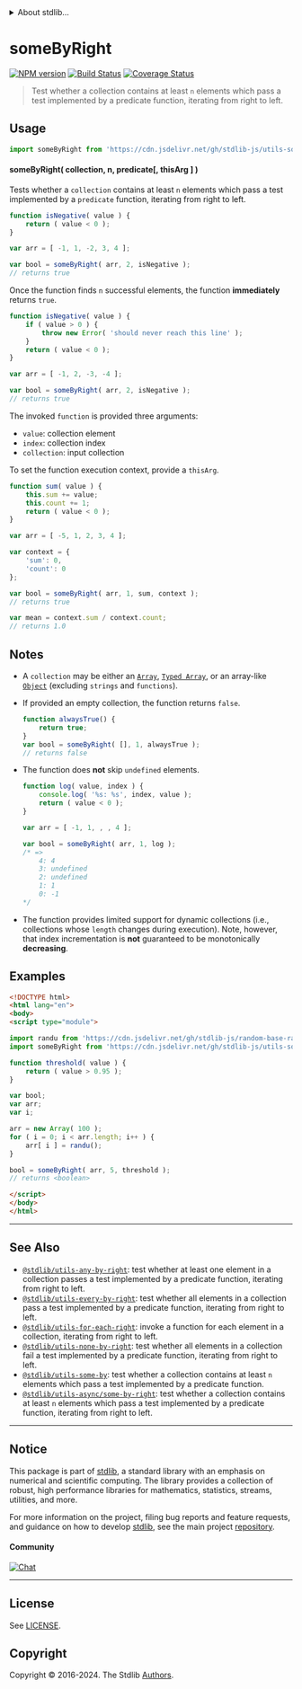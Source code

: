 <!--

@license Apache-2.0

Copyright (c) 2018 The Stdlib Authors.

Licensed under the Apache License, Version 2.0 (the "License");
you may not use this file except in compliance with the License.
You may obtain a copy of the License at

   http://www.apache.org/licenses/LICENSE-2.0

Unless required by applicable law or agreed to in writing, software
distributed under the License is distributed on an "AS IS" BASIS,
WITHOUT WARRANTIES OR CONDITIONS OF ANY KIND, either express or implied.
See the License for the specific language governing permissions and
limitations under the License.

-->


<details>
  <summary>
    About stdlib...
  </summary>
  <p>We believe in a future in which the web is a preferred environment for numerical computation. To help realize this future, we've built stdlib. stdlib is a standard library, with an emphasis on numerical and scientific computation, written in JavaScript (and C) for execution in browsers and in Node.js.</p>
  <p>The library is fully decomposable, being architected in such a way that you can swap out and mix and match APIs and functionality to cater to your exact preferences and use cases.</p>
  <p>When you use stdlib, you can be absolutely certain that you are using the most thorough, rigorous, well-written, studied, documented, tested, measured, and high-quality code out there.</p>
  <p>To join us in bringing numerical computing to the web, get started by checking us out on <a href="https://github.com/stdlib-js/stdlib">GitHub</a>, and please consider <a href="https://opencollective.com/stdlib">financially supporting stdlib</a>. We greatly appreciate your continued support!</p>
</details>

# someByRight

[![NPM version][npm-image]][npm-url] [![Build Status][test-image]][test-url] [![Coverage Status][coverage-image]][coverage-url] <!-- [![dependencies][dependencies-image]][dependencies-url] -->

> Test whether a collection contains at least `n` elements which pass a test implemented by a predicate function, iterating from right to left.

<!-- Section to include introductory text. Make sure to keep an empty line after the intro `section` element and another before the `/section` close. -->

<section class="intro">

</section>

<!-- /.intro -->

<!-- Package usage documentation. -->



<section class="usage">

## Usage

```javascript
import someByRight from 'https://cdn.jsdelivr.net/gh/stdlib-js/utils-some-by-right@esm/index.mjs';
```

#### someByRight( collection, n, predicate\[, thisArg ] )

Tests whether a `collection` contains at least `n` elements which pass a test implemented by a `predicate` function, iterating from right to left.

```javascript
function isNegative( value ) {
    return ( value < 0 );
}

var arr = [ -1, 1, -2, 3, 4 ];

var bool = someByRight( arr, 2, isNegative );
// returns true
```

Once the function finds `n` successful elements, the function **immediately** returns `true`.

```javascript
function isNegative( value ) {
    if ( value > 0 ) {
        throw new Error( 'should never reach this line' );
    }
    return ( value < 0 );
}

var arr = [ -1, 2, -3, -4 ];

var bool = someByRight( arr, 2, isNegative );
// returns true
```

The invoked `function` is provided three arguments:

-   `value`: collection element
-   `index`: collection index
-   `collection`: input collection

To set the function execution context, provide a `thisArg`.

```javascript
function sum( value ) {
    this.sum += value;
    this.count += 1;
    return ( value < 0 );
}

var arr = [ -5, 1, 2, 3, 4 ];

var context = {
    'sum': 0,
    'count': 0
};

var bool = someByRight( arr, 1, sum, context );
// returns true

var mean = context.sum / context.count;
// returns 1.0
```

</section>

<!-- /.usage -->

<!-- Package usage notes. Make sure to keep an empty line after the `section` element and another before the `/section` close. -->

<section class="notes">

## Notes

-   A `collection` may be either an [`Array`][mdn-array], [`Typed Array`][mdn-typed-array], or an array-like [`Object`][mdn-object] (excluding `strings` and `functions`).

-   If provided an empty collection, the function returns `false`.

    ```javascript
    function alwaysTrue() {
        return true;
    }
    var bool = someByRight( [], 1, alwaysTrue );
    // returns false
    ```

-   The function does **not** skip `undefined` elements.

    <!-- eslint-disable no-sparse-arrays, stdlib/doctest-marker -->

    ```javascript
    function log( value, index ) {
        console.log( '%s: %s', index, value );
        return ( value < 0 );
    }

    var arr = [ -1, 1, , , 4 ];

    var bool = someByRight( arr, 1, log );
    /* =>
        4: 4
        3: undefined
        2: undefined
        1: 1
        0: -1
    */
    ```

-   The function provides limited support for dynamic collections (i.e., collections whose `length` changes during execution). Note, however, that index incrementation is **not** guaranteed to be monotonically **decreasing**.

</section>

<!-- /.notes -->

<!-- Package usage examples. -->

<section class="examples">

## Examples

<!-- eslint no-undef: "error" -->

```html
<!DOCTYPE html>
<html lang="en">
<body>
<script type="module">

import randu from 'https://cdn.jsdelivr.net/gh/stdlib-js/random-base-randu@esm/index.mjs';
import someByRight from 'https://cdn.jsdelivr.net/gh/stdlib-js/utils-some-by-right@esm/index.mjs';

function threshold( value ) {
    return ( value > 0.95 );
}

var bool;
var arr;
var i;

arr = new Array( 100 );
for ( i = 0; i < arr.length; i++ ) {
    arr[ i ] = randu();
}

bool = someByRight( arr, 5, threshold );
// returns <boolean>

</script>
</body>
</html>
```

</section>

<!-- /.examples -->

<!-- Section to include cited references. If references are included, add a horizontal rule *before* the section. Make sure to keep an empty line after the `section` element and another before the `/section` close. -->

<section class="references">

</section>

<!-- /.references -->

<!-- Section for related `stdlib` packages. Do not manually edit this section, as it is automatically populated. -->

<section class="related">

* * *

## See Also

-   <span class="package-name">[`@stdlib/utils-any-by-right`][@stdlib/utils/any-by-right]</span><span class="delimiter">: </span><span class="description">test whether at least one element in a collection passes a test implemented by a predicate function, iterating from right to left.</span>
-   <span class="package-name">[`@stdlib/utils-every-by-right`][@stdlib/utils/every-by-right]</span><span class="delimiter">: </span><span class="description">test whether all elements in a collection pass a test implemented by a predicate function, iterating from right to left.</span>
-   <span class="package-name">[`@stdlib/utils-for-each-right`][@stdlib/utils/for-each-right]</span><span class="delimiter">: </span><span class="description">invoke a function for each element in a collection, iterating from right to left.</span>
-   <span class="package-name">[`@stdlib/utils-none-by-right`][@stdlib/utils/none-by-right]</span><span class="delimiter">: </span><span class="description">test whether all elements in a collection fail a test implemented by a predicate function, iterating from right to left.</span>
-   <span class="package-name">[`@stdlib/utils-some-by`][@stdlib/utils/some-by]</span><span class="delimiter">: </span><span class="description">test whether a collection contains at least `n` elements which pass a test implemented by a predicate function.</span>
-   <span class="package-name">[`@stdlib/utils-async/some-by-right`][@stdlib/utils/async/some-by-right]</span><span class="delimiter">: </span><span class="description">test whether a collection contains at least `n` elements which pass a test implemented by a predicate function, iterating from right to left.</span>

</section>

<!-- /.related -->

<!-- Section for all links. Make sure to keep an empty line after the `section` element and another before the `/section` close. -->


<section class="main-repo" >

* * *

## Notice

This package is part of [stdlib][stdlib], a standard library with an emphasis on numerical and scientific computing. The library provides a collection of robust, high performance libraries for mathematics, statistics, streams, utilities, and more.

For more information on the project, filing bug reports and feature requests, and guidance on how to develop [stdlib][stdlib], see the main project [repository][stdlib].

#### Community

[![Chat][chat-image]][chat-url]

---

## License

See [LICENSE][stdlib-license].


## Copyright

Copyright &copy; 2016-2024. The Stdlib [Authors][stdlib-authors].

</section>

<!-- /.stdlib -->

<!-- Section for all links. Make sure to keep an empty line after the `section` element and another before the `/section` close. -->

<section class="links">

[npm-image]: http://img.shields.io/npm/v/@stdlib/utils-some-by-right.svg
[npm-url]: https://npmjs.org/package/@stdlib/utils-some-by-right

[test-image]: https://github.com/stdlib-js/utils-some-by-right/actions/workflows/test.yml/badge.svg?branch=v0.2.2
[test-url]: https://github.com/stdlib-js/utils-some-by-right/actions/workflows/test.yml?query=branch:v0.2.2

[coverage-image]: https://img.shields.io/codecov/c/github/stdlib-js/utils-some-by-right/main.svg
[coverage-url]: https://codecov.io/github/stdlib-js/utils-some-by-right?branch=main

<!--

[dependencies-image]: https://img.shields.io/david/stdlib-js/utils-some-by-right.svg
[dependencies-url]: https://david-dm.org/stdlib-js/utils-some-by-right/main

-->

[chat-image]: https://img.shields.io/gitter/room/stdlib-js/stdlib.svg
[chat-url]: https://app.gitter.im/#/room/#stdlib-js_stdlib:gitter.im

[stdlib]: https://github.com/stdlib-js/stdlib

[stdlib-authors]: https://github.com/stdlib-js/stdlib/graphs/contributors

[umd]: https://github.com/umdjs/umd
[es-module]: https://developer.mozilla.org/en-US/docs/Web/JavaScript/Guide/Modules

[deno-url]: https://github.com/stdlib-js/utils-some-by-right/tree/deno
[deno-readme]: https://github.com/stdlib-js/utils-some-by-right/blob/deno/README.md
[umd-url]: https://github.com/stdlib-js/utils-some-by-right/tree/umd
[umd-readme]: https://github.com/stdlib-js/utils-some-by-right/blob/umd/README.md
[esm-url]: https://github.com/stdlib-js/utils-some-by-right/tree/esm
[esm-readme]: https://github.com/stdlib-js/utils-some-by-right/blob/esm/README.md
[branches-url]: https://github.com/stdlib-js/utils-some-by-right/blob/main/branches.md

[stdlib-license]: https://raw.githubusercontent.com/stdlib-js/utils-some-by-right/main/LICENSE

[mdn-array]: https://developer.mozilla.org/en-US/docs/Web/JavaScript/Reference/Global_Objects/Array

[mdn-typed-array]: https://developer.mozilla.org/en-US/docs/Web/JavaScript/Reference/Global_Objects/TypedArray

[mdn-object]: https://developer.mozilla.org/en-US/docs/Web/JavaScript/Reference/Global_Objects/Object

<!-- <related-links> -->

[@stdlib/utils/any-by-right]: https://github.com/stdlib-js/utils-any-by-right/tree/esm

[@stdlib/utils/every-by-right]: https://github.com/stdlib-js/utils-every-by-right/tree/esm

[@stdlib/utils/for-each-right]: https://github.com/stdlib-js/utils-for-each-right/tree/esm

[@stdlib/utils/none-by-right]: https://github.com/stdlib-js/utils-none-by-right/tree/esm

[@stdlib/utils/some-by]: https://github.com/stdlib-js/utils-some-by/tree/esm

[@stdlib/utils/async/some-by-right]: https://github.com/stdlib-js/utils-async-some-by-right/tree/esm

<!-- </related-links> -->

</section>

<!-- /.links -->
